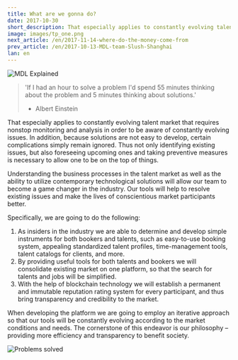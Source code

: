 ```yaml
---
title: What are we gonna do?
date: 2017-10-30
short_description: That especially applies to constantly evolving talent market that requires nonstop monitoring and analysis
image: images/tp_one.png
next_article: /en/2017-11-14-where-do-the-money-come-from
prev_article: /en/2017-10-13-MDL-team-Slush-Shanghai
lan: en
---
```


![MDL Explained](https://gateway.ipfs.io/ipfs/QmVqUgtsLLuUmLfEJSpejr36LFmSpnGsBLVKVj28tCkege/MDL%20Explained.jpg)

> 'If I had an hour to solve a problem I'd spend 55 minutes thinking about the problem and 5 minutes thinking about solutions.'
> - Albert Einstein

That especially applies to constantly evolving talent market that requires nonstop monitoring and analysis in order to be aware of constantly evolving issues. In addition, because solutions are not easy to develop, certain complications simply remain ignored. Thus not only identifying existing issues, but also foreseeing upcoming ones and taking preventive measures is necessary to allow one to be on the top of things.

Understanding the business processes in the talent market as well as the ability to utilize contemporary technological solutions will allow our team to become a game changer in the industry. Our tools will help to resolve existing issues and make the lives of conscientious market participants better.

Specifically, we are going to do the following:

1.	As insiders in the industry we are able to determine and develop simple instruments for both bookers and talents, such as easy-to-use booking system, appealing standardized talent profiles, time-management tools, talent catalogs for clients, and more.
2.	By providing useful tools for both talents and bookers we will consolidate existing market on one platform, so that the search for talents and jobs will be simplified.
3.	With the help of blockchain technology we will establish a permanent and immutable reputation rating system for every participant, and thus bring transparency and credibility to the market.

When developing the platform we are going to employ an iterative approach so that our tools will be constantly evolving according to the market conditions and needs. The cornerstone of this endeavor is our philosophy – providing more efficiency and transparency to benefit society.

![Problems solved](https://gateway.ipfs.io/ipfs/Qmes4y4RJ2LQot6i3sYoc2QDyhxs4RqHEMHVQBEfjs8V5q/Market%20problems%20solved.jpg)
